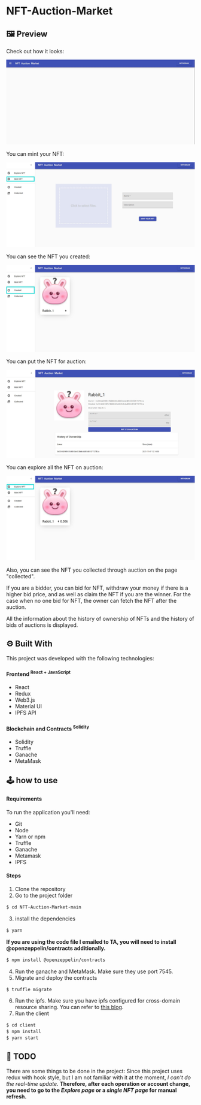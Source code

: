 # NFT-Auction-Market
## :framed_picture: Preview
Check out how it looks:

![image](client/src/assets/start.jpg)

You can mint your NFT:

![image](client/src/assets/mint.jpg)

You can see the NFT you created: 

![image](client/src/assets/created.jpg)

You can put the NFT for auction: 

![image](client/src/assets/single.jpg)

You can explore all the NFT on auction:

![image](client/src/assets/explore-nft-on-auction.jpg)

Also, you can see the NFT you collected through auction on the page "collected".

If you are a bidder, you can bid for NFT, withdraw your money if there is a higher bid price, and as well as claim the NFT if you are the winner.
For the case when no one bid for NFT, the owner can fetch the NFT after the auction.

All the information about the history of ownership of NFTs and the history of bids of auctions is displayed.


## :gear: Built With
This project was developed with the following technologies:

#### Frontend <sup>React + JavaScript<sup>
- React
- Redux
- Web3.js
- Material UI
- IPFS API

#### Blockchain and Contracts <sup>Solidity<sup>
- Solidity
- Truffle
- Ganache
- MetaMask
  
## :joystick: how to use
#### Requirements
To run the application you'll need:
- Git
- Node
- Yarn or npm
- Truffle
- Ganache
- Metamask
- IPFS

#### Steps
1. Clone the repository
2. Go to the project folder
``` bash
$ cd NFT-Auction-Market-main
```
3. install the dependencies
``` bash
$ yarn
```
  **If you are using the code file I emailed to TA, you will need to install @openzeppelin/contracts additionally.**
```bash
$ npm install @openzeppelin/contracts
```
4. Run the ganache and MetaMask. Make sure they use port 7545.
5. Migrate and deploy the contracts
``` bash
$ truffle migrate
```
6. Run the ipfs. Make sure you have ipfs configured for cross-domain resource sharing. You can refer to <a href="https://www.cnblogs.com/yinian/p/9836853.html" title="ipfs-cors">this blog</a>.
7. Run the client
``` bash
$ cd client
$ npm install
$ yarn start
```

## :page_with_curl: TODO

There are some things to be done in the project:
Since this project uses redux with hook style, but I am not familiar with it at the moment, *I can't do the real-time update*.
**Therefore, after each operation or account change, you need to go to the *Explore page* or a *single NFT page* for manual refresh.**

